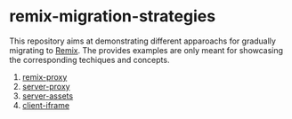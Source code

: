 # remix-migration-strategies

This repository aims at demonstrating different apparoachs for gradually migrating to [Remix](https://github.com/remix-run/remix). The provides examples are only meant for showcasing the corresponding techiques and concepts. 

1. [remix-proxy](./examples/remix-proxy)
2. [server-proxy](./examples/server-proxy)
3. [server-assets](./examples/server-assets)
4. [client-iframe](./examples/client-iframe)